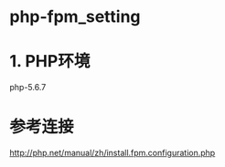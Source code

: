 # php-fpm_setting

# 1. PHP环境

php-5.6.7



# 参考连接

<http://php.net/manual/zh/install.fpm.configuration.php>